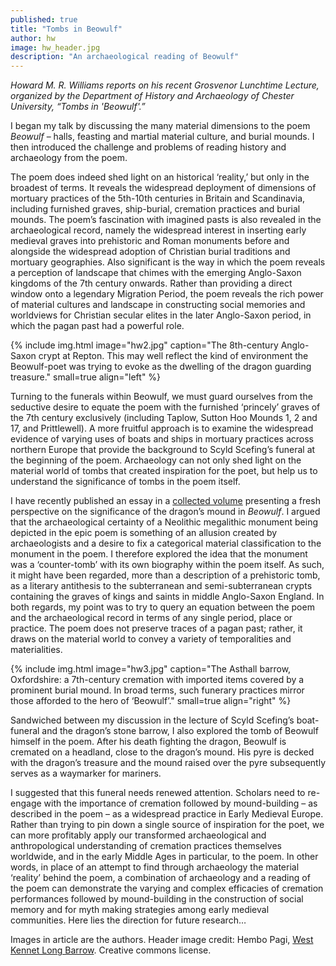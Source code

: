 ```yaml
---
published: true
title: "Tombs in Beowulf"
author: hw
image: hw_header.jpg
description: "An archaeological reading of Beowulf"
---
```

_Howard M. R. Williams reports on his recent Grosvenor Lunchtime Lecture, organized by the Department of History and Archaeology of Chester University, “Tombs in 'Beowulf'.”_

I began my talk by discussing the many material dimensions to the poem *Beowulf* – halls, feasting and martial material culture, and burial mounds. I then introduced the challenge and problems of reading history and archaeology from the poem.

The poem does indeed shed light on an historical ‘reality,’ but only in the broadest of terms. It reveals the widespread deployment of dimensions of mortuary practices of the 5th-10th centuries in Britain and Scandinavia, including furnished graves, ship-burial, cremation practices and burial mounds. The poem’s fascination with imagined pasts is also revealed in the archaeological record, namely the widespread interest in inserting early medieval graves into prehistoric and Roman monuments before and alongside the widespread adoption of Christian burial traditions and mortuary geographies. Also significant is the way in which the poem reveals a perception of landscape that chimes with the emerging Anglo-Saxon kingdoms of the 7th century onwards. Rather than providing a direct window onto a legendary Migration Period, the poem reveals the rich power of material cultures and landscape in constructing social memories and worldviews for Christian secular elites in the later Anglo-Saxon period, in which the pagan past had a powerful role.

{% include img.html image="hw2.jpg" caption="The 8th-century Anglo-Saxon crypt at Repton. This may well reflect the kind of environment the Beowulf-poet was trying to evoke as the dwelling of the dragon guarding treasure." small=true align="left" %}

Turning to the funerals within Beowulf, we must guard ourselves from the seductive desire to equate the poem with the furnished ‘princely’ graves of the 7th century exclusively (including Taplow, Sutton Hoo Mounds 1, 2 and 17, and Prittlewell). A more fruitful approach is to examine the widespread evidence of varying uses of boats and ships in mortuary practices across northern Europe that provide the background to Scyld Scefing’s funeral at the beginning of the poem. Archaeology can not only shed light on the material world of tombs that created inspiration for the poet, but help us to understand the significance of tombs in the poem itself.

I have recently published an essay in a [collected volume]( https://global.oup.com/academic/product/the-lives-of-prehistoric-monuments-in-iron-age-roman-and-medieval-europe-9780198724605?cc=il&lang=en&) presenting a fresh perspective on the significance of the dragon’s mound in *Beowulf*. I argued that the archaeological certainty of a Neolithic megalithic monument being depicted in the epic poem is something of an allusion created by archaeologists and a desire to fix a categorical material classification to the monument in the poem. I therefore explored the idea that the monument was a ‘counter-tomb’ with its own biography within the poem itself. As such, it might have been regarded, more than a description of a prehistoric tomb, as a literary antithesis to the subterranean and semi-subterranean crypts containing the graves of kings and saints in middle Anglo-Saxon England. In both regards, my point was to try to query an equation between the poem and the archaeological record in terms of any single period, place or practice. The poem does not preserve traces of a pagan past; rather, it draws on the material world to convey a variety of temporalities and materialities.

{% include img.html image="hw3.jpg" caption="The Asthall barrow, Oxfordshire: a 7th-century cremation with imported items covered by a prominent burial mound. In broad terms, such funerary practices mirror those afforded to the hero of ‘Beowulf’." small=true align="right" %}

Sandwiched between my discussion in the lecture of Scyld Scefing’s boat-funeral and the dragon’s stone barrow, I also explored the tomb of Beowulf himself in the poem. After his death fighting the dragon, Beowulf is cremated on a headland, close to the dragon’s mound. His pyre is decked with the dragon’s treasure and the mound raised over the pyre subsequently serves as a waymarker for mariners.

I suggested that this funeral needs renewed attention. Scholars need to re-engage with the importance of cremation followed by mound-building – as described in the poem – as a widespread practice in Early Medieval Europe. Rather than trying to pin down a single source of inspiration for the poet, we can more profitably apply our transformed archaeological and anthropological understanding of cremation practices themselves worldwide, and in the early Middle Ages in particular, to the poem. In other words, in place of an attempt to find through archaeology the material ‘reality’ behind the poem, a combination of archaeology and a reading of the poem can demonstrate the varying and complex efficacies of cremation performances followed by mound-building in the construction of social memory and for myth making strategies among early medieval communities. Here lies the direction for future research…

Images in article are the authors.
Header image credit: Hembo Pagi, [West Kennet Long Barrow](https://www.flickr.com/photos/hembo/5522375386/). Creative commons license.
